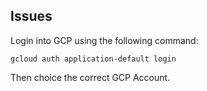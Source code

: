 ## Issues

Login into GCP using the following command:
```commandline
gcloud auth application-default login
```
Then choice the correct GCP Account.